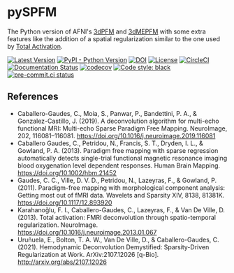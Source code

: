 # pySPFM

The Python version of AFNI's [3dPFM](https://afni.nimh.nih.gov/pub/dist/doc/program_help/3dPFM.html) and [3dMEPFM](https://afni.nimh.nih.gov/pub/dist/doc/program_help/3dMEPFM.html) with some extra features like the addition of a spatial regularization similar to the one used by [Total Activation](https://miplab.epfl.ch/index.php/software/total-activation).

[![Latest Version](https://img.shields.io/pypi/v/pySPFM.svg)](https://pypi.python.org/pypi/pySPFM/)
[![PyPI - Python Version](https://img.shields.io/pypi/pyversions/pySPFM.svg)](https://pypi.python.org/pypi/pySPFM/)
[![DOI](https://zenodo.org/badge/492450151.svg)](https://zenodo.org/badge/latestdoi/492450151)
[![License](https://img.shields.io/badge/License-LGPL%202.1-blue.svg)](https://opensource.org/licenses/LGPL-2.1)
[![CircleCI](https://circleci.com/gh/eurunuela/pySPFM/tree/main.svg?style=shield)](https://circleci.com/gh/eurunuela/pySPFM/tree/main)
[![Documentation Status](https://readthedocs.org/projects/pyspfm/badge/?version=latest)](http://pyspfm.readthedocs.io/en/latest/?badge=latest)
[![codecov](https://codecov.io/gh/eurunuela/pySPFM/branch/main/graph/badge.svg)](https://codecov.io/gh/eurunuela/pySPFM)
[![Code style: black](https://img.shields.io/badge/code%20style-black-000000.svg)](https://github.com/psf/black)
[![pre-commit.ci status](https://results.pre-commit.ci/badge/github/eurunuela/pySPFM/main.svg)](https://results.pre-commit.ci/latest/github/eurunuela/pySPFM/main)

## References

- Caballero-Gaudes, C., Moia, S., Panwar, P., Bandettini, P. A., & Gonzalez-Castillo, J. (2019). A deconvolution algorithm for multi-echo functional MRI: Multi-echo Sparse Paradigm Free Mapping. NeuroImage, 202, 116081–116081. https://doi.org/10.1016/j.neuroimage.2019.116081
- Caballero Gaudes, C., Petridou, N., Francis, S. T., Dryden, I. L., & Gowland, P. A. (2013). Paradigm free mapping with sparse regression automatically detects single-trial functional magnetic resonance imaging blood oxygenation level dependent responses. Human Brain Mapping. https://doi.org/10.1002/hbm.21452
- Gaudes, C. C., Ville, D. V. D., Petridou, N., Lazeyras, F., & Gowland, P. (2011). Paradigm-free mapping with morphological component analysis: Getting most out of fMRI data. Wavelets and Sparsity XIV, 8138, 81381K. https://doi.org/10.1117/12.893920
- Karahanoǧlu, F. I., Caballero-Gaudes, C., Lazeyras, F., & Van De Ville, D. (2013). Total activation: FMRI deconvolution through spatio-temporal regularization. NeuroImage. https://doi.org/10.1016/j.neuroimage.2013.01.067
- Uruñuela, E., Bolton, T. A. W., Van De Ville, D., & Caballero-Gaudes, C. (2021). Hemodynamic Deconvolution Demystified: Sparsity-Driven Regularization at Work. ArXiv:2107.12026 [q-Bio]. http://arxiv.org/abs/2107.12026
